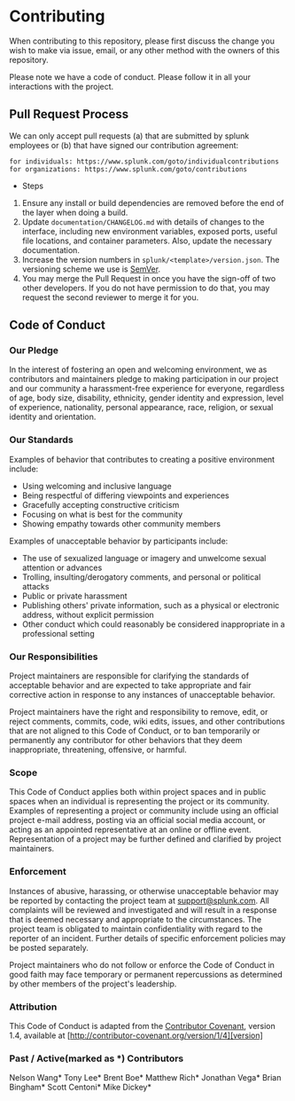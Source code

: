 # Contributing

When contributing to this repository, please first discuss the change you wish to make via issue,
email, or any other method with the owners of this repository.

Please note we have a code of conduct. Please follow it in all your interactions with the project.

## Pull Request Process

We can only accept pull requests (a) that are submitted by splunk employees or (b) that have signed our contribution agreement:

    for individuals: https://www.splunk.com/goto/individualcontributions
    for organizations: https://www.splunk.com/goto/contributions

- Steps
1. Ensure any install or build dependencies are removed before the end of the layer when doing a build.
2. Update  `documentation/CHANGELOG.md` with details of changes to the interface, including new environment variables, exposed ports, useful file locations, and container parameters. Also, update the necessary documentation.
3. Increase the version numbers in `splunk/<template>/version.json`. The versioning scheme we use is [SemVer](http://semver.org/).
4. You may merge the Pull Request in once you have the sign-off of two other developers. If you
do not have permission to do that, you may request the second reviewer to merge it for you.

## Code of Conduct

### Our Pledge

In the interest of fostering an open and welcoming environment, we as
contributors and maintainers pledge to making participation in our project and
our community a harassment-free experience for everyone, regardless of age, body
size, disability, ethnicity, gender identity and expression, level of experience,
nationality, personal appearance, race, religion, or sexual identity and
orientation.

### Our Standards

Examples of behavior that contributes to creating a positive environment
include:

* Using welcoming and inclusive language
* Being respectful of differing viewpoints and experiences
* Gracefully accepting constructive criticism
* Focusing on what is best for the community
* Showing empathy towards other community members

Examples of unacceptable behavior by participants include:

* The use of sexualized language or imagery and unwelcome sexual attention or
advances
* Trolling, insulting/derogatory comments, and personal or political attacks
* Public or private harassment
* Publishing others' private information, such as a physical or electronic address, without explicit permission
* Other conduct which could reasonably be considered inappropriate in a professional setting

### Our Responsibilities

Project maintainers are responsible for clarifying the standards of acceptable
behavior and are expected to take appropriate and fair corrective action in
response to any instances of unacceptable behavior.

Project maintainers have the right and responsibility to remove, edit, or
reject comments, commits, code, wiki edits, issues, and other contributions
that are not aligned to this Code of Conduct, or to ban temporarily or
permanently any contributor for other behaviors that they deem inappropriate,
threatening, offensive, or harmful.

### Scope

This Code of Conduct applies both within project spaces and in public spaces
when an individual is representing the project or its community. Examples of
representing a project or community include using an official project e-mail
address, posting via an official social media account, or acting as an appointed
representative at an online or offline event. Representation of a project may be
further defined and clarified by project maintainers.

### Enforcement

Instances of abusive, harassing, or otherwise unacceptable behavior may be
reported by contacting the project team at support@splunk.com. All
complaints will be reviewed and investigated and will result in a response that
is deemed necessary and appropriate to the circumstances. The project team is
obligated to maintain confidentiality with regard to the reporter of an incident.
Further details of specific enforcement policies may be posted separately.

Project maintainers who do not follow or enforce the Code of Conduct in good
faith may face temporary or permanent repercussions as determined by other
members of the project's leadership.

### Attribution

This Code of Conduct is adapted from the [Contributor Covenant][homepage], version 1.4,
available at [http://contributor-covenant.org/version/1/4][version]

[homepage]: http://contributor-covenant.org
[version]: http://contributor-covenant.org/version/1/4/

### Past / Active(marked as *) Contributors
Nelson Wang*
Tony Lee*
Brent Boe*
Matthew Rich*
Jonathan Vega*
Brian Bingham*
Scott Centoni*
Mike Dickey*
